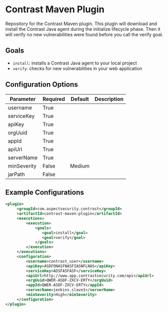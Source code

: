 # Contrast Maven Plugin

Repository for the Contrast Maven plugin. This plugin will download and install the Contrast Java agent during the initialize lifecycle phase.
Then it will verify no new vulnerabilities were found before you call the verify goal.

## Goals

* `install`: installs a Contrast Java agent to your local project
* `verify`: checks for new vulnerabilities in your web application


## Configuration Options

| Parameter   | Required | Default | Description |
|-------------|----------|---------|-------------|
| username    | True     |         |             |
| serviceKey  | True     |         |             |
| apiKey      | True     |         |             |
| orgUuid     | True     |         |             |
| appId       | True     |         |             |
| apiUrl      | True     |         |             |
| serverName  | True     |         |             |
| minSeverity | False    | Medium  |             |
| jarPath     | False    |         |             |

## Example Configurations

```xml
<plugin>
     <groupId>com.aspectsecurity.contrast</groupId>
     <artifactId>contrast-maven-plugin</artifactId>
     <executions>
         <execution>
             <goals>
                <goal>install</goal>
                <goal>verify</goal>
             </goals>
         </execution>
     </executions>
     <configuration>
         <username>contrast_user</username>
         <apiKey>ASDFONASFNASFIASNFLNAS</apiKey>
         <serviceKey>ADSFASFASF</serviceKey>
         <apiUrl>http://www.app.contrastsecurity.com/api</apiUrl>
         <orgUuid>QWER-ASDF-ZXCV-ERTY</orgUuid>
         <appId>QWER-ASDF-ZXCV-ERTY</appId>
         <serverName>jenkins.slave1</serverName>
         <minSeverity>High</minSeverity>
     </configuration>
</plugin>
```